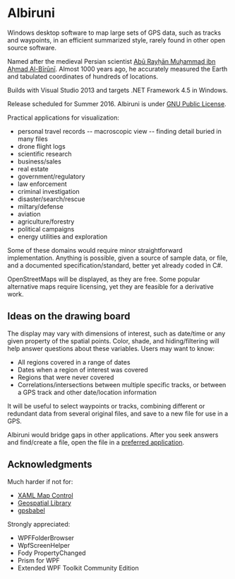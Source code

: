 # Albiruni

Windows desktop software to map large sets of GPS data, such as tracks and waypoints, in an efficient summarized style, rarely found in other open source software.

Named after the medieval Persian scientist [Abū Rayḥān Muḥammad ibn Aḥmad Al-Bīrūnī](https://en.wikipedia.org/wiki/Al-Biruni).  Almost 1000 years ago, he accurately measured the Earth and tabulated coordinates of hundreds of locations.

Builds with Visual Studio 2013 and targets .NET Framework 4.5 in Windows.

Release scheduled for Summer 2016.  Albiruni is under [GNU Public License](./LICENSE).

Practical applications for visualization:
- personal travel records
-- macroscopic view
-- finding detail buried in many files 
- drone flight logs
- scientific research
- business/sales
- real estate
- government/regulatory
- law enforcement
- criminal investigation
- disaster/search/rescue
- miltary/defense
- aviation
- agriculture/forestry
- political campaigns
- energy utilities and exploration

Some of these domains would require minor straightforward implementation.  Anything is possible, given a source of sample data, or file, and a documented specification/standard, better yet already coded in C#.

OpenStreetMaps will be displayed, as they are free.   Some popular alternative maps require licensing, yet they are feasible for a derivative work. 

## Ideas on the drawing board

The display may vary with dimensions of interest, such as date/time or any given property of the spatial points.  Color, shade, and hiding/filtering will help answer questions about these variables.  Users may want to know:
- All regions covered in a range of dates
- Dates when a region of interest was covered
- Regions that were never covered
- Correlations/intersections between multiple specific tracks, or between a GPS track and other date/location information

It will be useful to select waypoints or tracks, combining different or redundant data from several original files, and save to a new file for use in a GPS.

Albiruni would bridge gaps in other applications.  After you seek answers and find/create a file, open the file in a [preferred application](./Documents/OtherApplications.md).

## Acknowledgments

Much harder if not for:

- [XAML Map Control](http://xamlmapcontrol.codeplex.com)
- [Geospatial Library](https://github.com/sibartlett/Geo.git)
- [gpsbabel](https://github.com/gpsbabel/gpsbabel)

Strongly appreciated:

- WPFFolderBrowser
- WpfScreenHelper
- Fody PropertyChanged
- Prism for WPF
- Extended WPF Toolkit Community Edition
